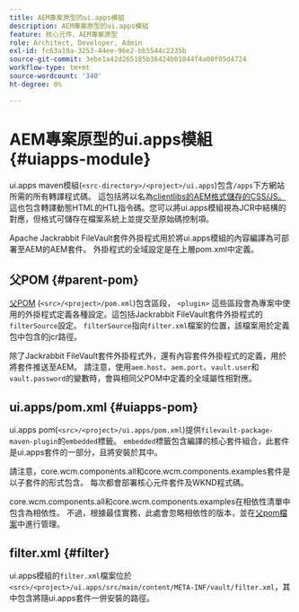 ```yaml
---
title: AEM專案原型的ui.apps模組
description: AEM專案原型的ui.apps模組
feature: 核心元件、AEM專案原型
role: Architect, Developer, Admin
exl-id: fc63a19a-3253-44ee-96e2-bb5544c2235b
source-git-commit: 3ebe1a42d265185b36424b01844f4a00f05d4724
workflow-type: tm+mt
source-wordcount: '340'
ht-degree: 0%

---
```


# AEM專案原型的ui.apps模組 {#uiapps-module}

ui.apps maven模組(`<src-directory>/<project>/ui.apps`)包含`/apps`下方網站所需的所有轉譯程式碼。 這包括將以名為[clientlibs的AEM格式儲存的CSS/JS。](uifrontend.md#clientlibs) 這也包含轉譯動態HTML的HTL指令碼。您可以將ui.apps模組視為JCR中結構的對應，但格式可儲存在檔案系統上並提交至原始碼控制項。

Apache Jackrabbit FileVault套件外掛程式用於將ui.apps模組的內容編譯為可部署至AEM的AEM套件。 外掛程式的全域設定是在上層pom.xml中定義。

## 父POM {#parent-pom}

[父POM](/help/developing/archetype/using.md#parent-pom) (`<src>/<project>/pom.xml`)包含區段， `<plugin>` 這些區段會為專案中使用的外掛程式定義各種設定。這包括Jackrabbit FileVault套件外掛程式的`filterSource`設定。 `filterSource`指向`filter.xml`檔案的位置，該檔案用於定義包中包含的jcr路徑。

除了Jackrabbit FileVault套件外掛程式外，還有內容套件外掛程式的定義，用於將套件推送至AEM。 請注意，使用`aem.host`、`aem.port`、`vault.user`和`vault.password`的變數時，會與相同父POM中定義的全域屬性相對應。

## ui.apps/pom.xml {#uiapps-pom}

ui.apps pom(`<src>/<project>/ui.apps/pom.xml`)提供`filevault-package-maven-plugin`的`embedded`標籤。 `embedded`標籤包含編譯的核心套件組合，此套件是ui.apps套件的一部分，且將安裝於其中。

請注意，core.wcm.components.all和core.wcm.components.examples套件是以子套件的形式包含。 每次都會部署核心元件套件及WKND程式碼。

core.wcm.components.all和core.wcm.components.examples在相依性清單中包含為相依性。 不過，根據最佳實務，此處會忽略相依性的版本，並在[父pom檔案](/help/developing/archetype/using.md#core-components)中進行管理。

## filter.xml {#filter}

ui.apps模組的`filter.xml`檔案位於`<src>/<project>/ui.apps/src/main/content/META-INF/vault/filter.xml`，其中包含將隨ui.apps套件一併安裝的路徑。
